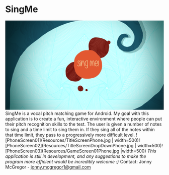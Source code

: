 # SingMe
![SplashScreen](Resources/BigSplashScreen.png)
SingMe is a vocal pitch matching game for Android. My goal with this application is to create a fun, interactive environment where people
can put their pitch recognition skills to the test. The user is given a number of notes to sing and a time limit to sing them in. If they 
sing all of the notes within that time limit, they pass to a progressively more difficult level.
![PhoneScreen01](Resources/TitleScreenPhone.jpg | width=500)![PhoneScreen02](Resources/TitleScreenDropDownPhone.jpg | width=500)![PhoneScreen03](Resources/GameScreen01Phone.jpg |width=500)
*This application is still in development, and any suggestions to make the program more efficient would be incredibly welcome :)*
Contact: Jonny McGregor - jonny.mcgregor1@gmail.com
